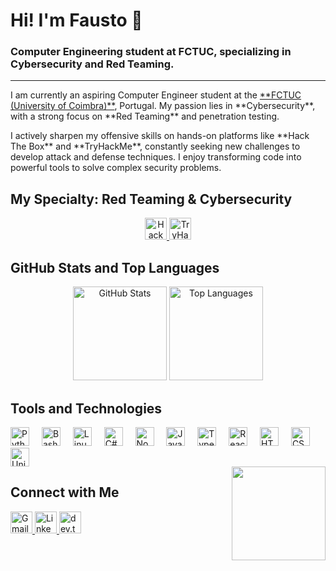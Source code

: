 <h1 align="left">Hi! I'm Fausto 👋</h1>

###

<h3 align="left">Computer Engineering student at FCTUC, specializing in Cybersecurity and Red Teaming.</h3>

---

<p align="left">I am currently an aspiring Computer Engineer student at the <a href="https://www.uc.pt/fctuc/">**FCTUC (University of Coimbra)**</a>, Portugal. My passion lies in **Cybersecurity**, with a strong focus on **Red Teaming** and penetration testing.</p>

<p align="left">I actively sharpen my offensive skills on hands-on platforms like **Hack The Box** and **TryHackMe**, constantly seeking new challenges to develop attack and defense techniques. I enjoy transforming code into powerful tools to solve complex security problems.</p>

###

<h2 align="left">My Specialty: Red Teaming & Cybersecurity</h2>

<div align="center">
    <a href="**[INSERT YOUR HACK THE BOX PROFILE URL HERE]**" target="_blank">
        <img src="https://img.shields.io/badge/Hack%20The%20Box-**[USERNAME]**-0077B6?style=for-the-badge&logo=hackthebox&logoColor=white&color=9FEF00" height="35" alt="Hack The Box Profile" />
    </a>
    <a href="**[INSERT YOUR TRYHACKME PROFILE URL HERE]**" target="_blank">
        <img src="https://img.shields.io/badge/TryHackMe-**[USERNAME]**-000000?style=for-the-badge&logo=tryhackme&logoColor=white&color=FF544F" height="35" alt="TryHackMe Profile" />
    </a>
</div>

###

<h2 align="left">GitHub Stats and Top Languages</h2>

<div align="center">
  <img src="https://github-readme-stats.vercel.app/api?username=Fausto-Grilo&hide_title=false&hide_rank=false&show_icons=true&include_all_commits=true&count_private=true&disable_animations=false&theme=dracula&locale=en&hide_border=false" height="150" alt="GitHub Stats" />
  <img src="https://github-readme-stats.vercel.app/api/top-langs?username=Fausto-Grilo&locale=en&hide_title=false&layout=compact&card_width=320&langs_count=5&theme=dracula&hide_border=false" height="150" alt="Top Languages" />
</div>

###

<h2 align="left">Tools and Technologies</h2>

<div align="left">
  <img src="https://cdn.jsdelivr.net/gh/devicons/devicon/icons/python/python-original.svg" height="30" alt="Python logo" />
  <img width="12" />
  <img src="https://skillicons.dev/icons?i=bash" height="30" alt="Bash logo" />
  <img width="12" />
  <img src="https://cdn.jsdelivr.net/gh/devicons/devicon/icons/linux/linux-original.svg" height="30" alt="Linux logo" />
  <img width="12" />
  <img src="https://cdn.jsdelivr.net/gh/devicons/devicon/icons/csharp/csharp-original.svg" height="30" alt="C# logo" />
  <img width="12" />
  <img src="https://skillicons.dev/icons?i=nodejs" height="30" alt="NodeJS logo" />
  <img width="12" />
  <img src="https://cdn.jsdelivr.net/gh/devicons/devicon/icons/javascript/javascript-original.svg" height="30" alt="JavaScript logo" />
  <img width="12" />
  <img src="https://cdn.jsdelivr.net/gh/devicons/devicon/icons/typescript/typescript-original.svg" height="30" alt="TypeScript logo" />
  <img width="12" />
  <img src="https://cdn.jsdelivr.net/gh/devicons/devicon/icons/react/react-original.svg" height="30" alt="React logo" />
  <img width="12" />
  <img src="https://cdn.jsdelivr.net/gh/devicons/devicon/icons/html5/html5-original.svg" height="30" alt="HTML5 logo" />
  <img width="12" />
  <img src="https://cdn.jsdelivr.net/gh/devicons/devicon/icons/css3/css3-original.svg" height="30" alt="CSS3 logo" />
  <img width="12" />
  <img src="https://cdn.jsdelivr.net/gh/devicons/devicon/icons/unity/unity-original.svg" height="30" alt="Unity logo" />
</div>

<img align="right" height="150" src="https://cdnb.artstation.com/p/assets/images/images/029/489/963/original/swapnil-lambe-swaptrap-img-1740.gif?1597719424" />

###

<h2 align="left">Connect with Me</h2>

<div align="left">
  <a href="mailto:faustogrilowork@gmail.com" target="_blank">
    <img src="https://img.shields.io/static/v1?message=Gmail&logo=gmail&label=&color=D14836&logoColor=white&labelColor=&style=for-the-badge" height="35" alt="Gmail logo" />
  </a>
  <a href="https://www.linkedin.com/in/fausto-henriques-5b826438b" target="_blank">
    <img src="https://img.shields.io/static/v1?message=LinkedIn&logo=linkedin&label=&color=0077B5&logoColor=white&labelColor=&style=for-the-badge" height="35" alt="LinkedIn logo" />
  </a>
  <a href="https://dev.to/fausto_henriques_4bc3ce46" target="_blank">
    <img src="https://img.shields.io/static/v1?message=dev.to&logo=dev.to&label=&color=0A0A0A&logoColor=white&labelColor=&style=for-the-badge" height="35" alt="dev.to logo" />
  </a>
</div>

###

<br clear="both">

###
